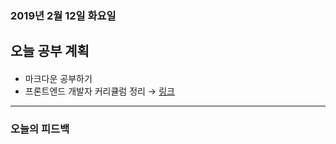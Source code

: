 ### 2019년 2월 12일 화요일

###

## 오늘 공부 계획

####

- 마크다운 공부하기
- 프론트엔드 개발자 커리큘럼 정리 → [링크](https://jbee.io/essay/for_junior_frontend_developer/#step-3)

---

### 오늘의 피드백

